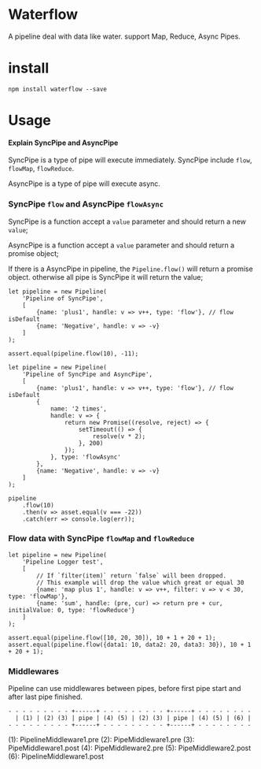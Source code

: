 # Waterflow

A pipeline deal with data like water. support Map, Reduce, Async Pipes.


# install

```
npm install waterflow --save
```

# Usage

#### Explain SyncPipe and AsyncPipe

SyncPipe is a type of pipe will execute immediately. SyncPipe include `flow`, `flowMap`, `flowReduce`.

AsyncPipe is a type of pipe will execute async.

### SyncPipe `flow` and AsyncPipe `flowAsync`

SyncPipe is a function accept a `value` parameter and should return a new `value`;

AsyncPipe is a function accept a `value` parameter and should return a promise object;

If there is a AsyncPipe in pipeline, the `Pipeline.flow()` will return a promise object. otherwise all pipe is SyncPipe it will return the value;

```
let pipeline = new Pipeline(
    'Pipeline of SyncPipe',
    [
        {name: 'plus1', handle: v => v++, type: 'flow'}, // flow isDefault
        {name: 'Negative', handle: v => -v}
    ]
);

assert.equal(pipeline.flow(10), -11);

let pipeline = new Pipeline(
    'Pipeline of SyncPipe and AsyncPipe',
    [
        {name: 'plus1', handle: v => v++, type: 'flow'}, // flow isDefault
        {
            name: '2 times',
            handle: v => {
                return new Promise((resolve, reject) => {
                    setTimeout(() => {
                        resolve(v * 2);
                    }, 200)
                });
            }, type: 'flowAsync'
        },
        {name: 'Negative', handle: v => -v}
    ]
);

pipeline
    .flow(10)
    .then(v => asset.equal(v === -22))
    .catch(err => console.log(err));
```

### Flow data with SyncPipe `flowMap` and `flowReduce`

```
let pipeline = new Pipeline(
    'Pipeline Logger test',
    [
        // If `filter(item)` return `false` will been dropped.
        // This example will drop the value which great or equal 30
        {name: 'map plus 1', handle: v => v++, filter: v => v < 30, type: 'flowMap'},
        {name: 'sum', handle: (pre, cur) => return pre + cur, initialValue: 0, type: 'flowReduce'}
    ]
);

assert.equal(pipeline.flow([10, 20, 30]), 10 + 1 + 20 + 1);
assert.equal(pipeline.flow({data1: 10, data2: 20, data3: 30}), 10 + 1 + 20 + 1);

```

### Middlewares

Pipeline can use middlewares between pipes, before first pipe start and after last pipe finished.

```
- - - - - - - - - +------+ - - - - - - - - - +------+ - - - - - - - -
  | (1) | (2) (3) | pipe | (4) (5) | (2) (3) | pipe | (4) (5) | (6) |
- - - - - - - - - +------+ - - - - - - - - - +------+ - - - - - - - -
```

(1): PipelineMiddleware1.pre
(2): PipeMiddleware1.pre
(3): PipeMiddleware1.post
(4): PipeMiddleware2.pre
(5): PipeMiddleware2.post
(6): PipelineMiddleware1.post
